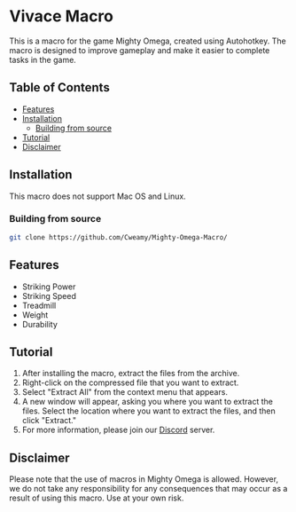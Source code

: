 # Vivace Macro

This is a macro for the game Mighty Omega, created using Autohotkey. The macro is designed to improve gameplay and make it easier to complete tasks in the game.

## Table of Contents
- [Features](#features)
- [Installation](#installation)
  - [Building from source](#building-from-source)
- [Tutorial](#tutorial)
- [Disclaimer](#disclaimer)

## Installation
This macro does not support Mac OS and Linux.
### Building from source
```bash
git clone https://github.com/Cweamy/Mighty-Omega-Macro/
```

## Features
- Striking Power
- Striking Speed
- Treadmill
- Weight
- Durability

## Tutorial
1. After installing the macro, extract the files from the archive.
2. Right-click on the compressed file that you want to extract.
3. Select "Extract All" from the context menu that appears.
4. A new window will appear, asking you where you want to extract the files. Select the location where you want to extract the files, and then click "Extract."
5. For more information, please join our [Discord](https://discord.gg/r2Dsygwanb) server.

## Disclaimer
Please note that the use of macros in Mighty Omega is allowed. However, we do not take any responsibility for any consequences that may occur as a result of using this macro. Use at your own risk.
